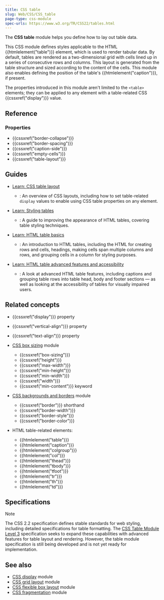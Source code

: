 ```yaml
---
title: CSS table
slug: Web/CSS/CSS_table
page-type: css-module
spec-urls: https://www.w3.org/TR/CSS22/tables.html
---
```




The **CSS table** module helps you define how to lay out table data.

This CSS module defines styles applicable to the HTML {{htmlelement("table")}} element, which is used to render tabular data. By default, tables are rendered as a two-dimensional grid with cells lined up in a series of consecutive rows and columns. This layout is generated from the table structure and sized according to the content of the cells. This module also enables defining the position of the table's {{htmlelement("caption")}}, if present.

The properties introduced in this module aren't limited to the `<table>` elements; they can be applied to any element with a table-related CSS {{cssxref("display")}} value.

## Reference

### Properties

- {{cssxref("border-collapse")}}
- {{cssxref("border-spacing")}}
- {{cssxref("caption-side")}}
- {{cssxref("empty-cells")}}
- {{cssxref("table-layout")}}

## Guides

- [Learn: CSS table layout](/Learn/CSS/CSS_layout/Introduction#table_layout)

  - : An overview of CSS layouts, including how to set table-related `display` values to enable using CSS table properties on any element.

- [Learn: Styling tables](/Learn/CSS/Building_blocks/Styling_tables)

  - : A guide to improving the appearance of HTML tables, covering table styling techniques.

- [Learn: HTML table basics](/Learn/HTML/Tables/Basics)

  - : An introduction to HTML tables, including the HTML for creating rows and cells, headings, making cells span multiple columns and rows, and grouping cells in a column for styling purposes.

- [Learn: HTML table advanced features and accessibility](/Learn/HTML/Tables/Advanced)

  - : A look at advanced HTML table features, including captions and grouping table rows into table head, body and footer sections — as well as looking at the accessibility of tables for visually impaired users.

## Related concepts

- {{cssxref("display")}} property
- {{cssxref("vertical-align")}} property
- {{cssxref("text-align")}} property

- [CSS box sizing](/Web/CSS/CSS_box_sizing) module

  - {{cssxref("box-sizing")}}
  - {{cssxref("height")}}
  - {{cssxref("max-width")}}
  - {{cssxref("min-height")}}
  - {{cssxref("min-width")}}
  - {{cssxref("width")}}
  - {{cssxref("min-content")}} keyword

- [CSS backgrounds and borders](/Web/CSS/CSS_backgrounds_and_borders) module

  - {{cssxref("border")}} shorthand
  - {{cssxref("border-width")}}
  - {{cssxref("border-style")}}
  - {{cssxref("border-color")}}

- HTML table-related elements:

  - {{htmlelement("table")}}
  - {{htmlelement("caption")}}
  - {{htmlelement("colgroup")}}
  - {{htmlelement("col")}}
  - {{htmlelement("thead")}}
  - {{htmlelement("tbody")}}
  - {{htmlelement("tfoot")}}
  - {{htmlelement("tr")}}
  - {{htmlelement("th")}}
  - {{htmlelement("td")}}

## Specifications



> [!NOTE]
> The CSS 2.2 specification defines stable standards for web styling, including detailed specifications for table formatting. The [CSS Table Module Level 3](https://drafts.csswg.org/css-tables-3/) specification seeks to expand these capabilities with advanced features for table layout and rendering. However, the table module specification is still being developed and is not yet ready for implementation.

## See also

- [CSS display](/Web/CSS/CSS_display) module
- [CSS grid layout](/Web/CSS/CSS_grid_layout) module
- [CSS flexible box layout](/Web/CSS/CSS_flexible_box_layout) module
- [CSS fragmentation](/Web/CSS/CSS_fragmentation) module
